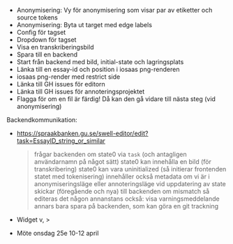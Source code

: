 - Anonymisering: Vy för anonymisering som visar par av etiketter och source tokens
- Anonymisering: Byta ut target med edge labels
- Config för tagset
- Dropdown för tagset
- Visa en transkriberingsbild
- Spara till en backend
- Start från backend med bild, initial-state och lagringsplats
- Länka till en essay-id och position i iosaas png-renderen
- iosaas png-render med restrict side
- Länka till GH issues för editorn
- Länka till GH issues för annoteringsprojektet
- Flagga för om en fil är färdig! Då kan den gå vidare till nästa steg (vid anonymisering)

Backendkommunikation:
- https://spraakbanken.gu.se/swell-editor/edit?task=EssayID_string_or_similar
  > frågar backenden om state0 via `task` (och antagligen användarnamn på något sätt)
    > state0 kan innehålla en bild (för transkribering)
    > state0 kan vara uninitialized (så initierar frontenden statet med tokenisering)
    > innehåller också metadata om vi är i anonymiseringsläge eller annoteringsläge
  > vid uppdatering av state skickar (föregående och nya) till backenden
    > om mismatch så editeras det någon annanstans också: visa varningsmeddelande
    > annars bara spara på backenden, som kan göra en git trackning

- Widget v, >

- Möte onsdag 25e 10-12 april
